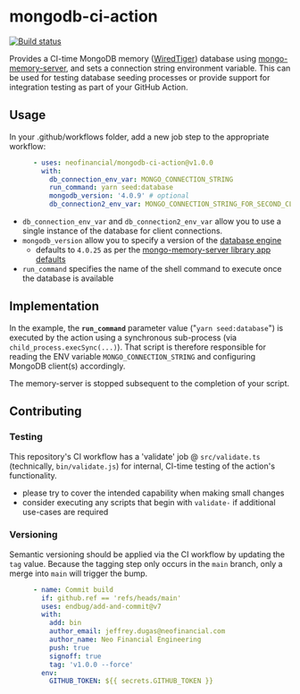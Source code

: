 # mongodb-ci-action

[![Build status](https://github.com/neofinancial/mongodb-ci-action/workflows/CI/badge.svg)](https://github.com/neofinancial/mongodb-ci-action/actions)

Provides a CI-time MongoDB memory ([WiredTiger](https://docs.mongodb.com/manual/core/wiredtiger/)) database using [mongo-memory-server](https://github.com/nodkz/mongodb-memory-server), and sets a connection string environment variable. This can be used for testing database seeding processes or provide support for integration testing as part of your GitHub Action.

## Usage

In your .github/workflows folder, add a new job step to the appropriate workflow:

```yaml
      - uses: neofinancial/mongodb-ci-action@v1.0.0
        with:
          db_connection_env_var: MONGO_CONNECTION_STRING
          run_command: yarn seed:database
          mongodb_version: '4.0.9' # optional
          db_connection2_env_var: MONGO_CONNECTION_STRING_FOR_SECOND_CLIENT # optional
```

- `db_connection_env_var` and `db_connection2_env_var` allow you to use a single instance of the database for client connections.
- `mongodb_version` allow you to specify a version of the [database engine](https://docs.mongodb.com/v5.0/release-notes/)
  - defaults to `4.0.25` as per the [mongo-memory-server library app defaults](https://github.com/nodkz/mongodb-memory-server/blob/345ecee52e9cc86028ac0510ab8dce55a896b13f/packages/mongodb-memory-server-core/src/util/resolveConfig.ts#L28)
- `run_command` specifies the name of the shell command to execute once the database is available

## Implementation

In the example, the **`run_command`** parameter value ("`yarn seed:database`") is executed by the action using a synchronous sub-process (via `child_process.execSync(...)`). That script is therefore responsible for reading the ENV variable `MONGO_CONNECTION_STRING` and configuring MongoDB client(s) accordingly.

The memory-server is stopped subsequent to the completion of your script.


## Contributing

### Testing

This repository's CI workflow has a 'validate' job @ `src/validate.ts` (technically, `bin/validate.js`) for internal, CI-time testing of the action's functionality.

* please try to cover the intended capability when making small changes
* consider executing any scripts that begin with `validate-` if additional use-cases are required

### Versioning

Semantic versioning should be applied via the CI workflow by updating the `tag` value. Because the tagging step only occurs in the `main` branch, only a merge into `main` will trigger the bump.

```yaml
      - name: Commit build
        if: github.ref == 'refs/heads/main'
        uses: endbug/add-and-commit@v7
        with:
          add: bin
          author_email: jeffrey.dugas@neofinancial.com
          author_name: Neo Financial Engineering
          push: true
          signoff: true
          tag: 'v1.0.0 --force'
        env:
          GITHUB_TOKEN: ${{ secrets.GITHUB_TOKEN }}
```
